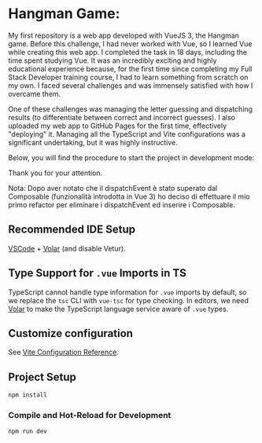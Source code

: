 # Hangman Game:

My first repository is a web app developed with VueJS 3, the Hangman game. Before this challenge, I had never worked with Vue, so I learned Vue while creating this web app. I completed the task in 18 days, including the time spent studying Vue. It was an incredibly exciting and highly educational experience because, for the first time since completing my Full Stack Developer training course, I had to learn something from scratch on my own. I faced several challenges and was immensely satisfied with how I overcame them.

One of these challenges was managing the letter guessing and dispatching results (to differentiate between correct and incorrect guesses). I also uploaded my web app to GitHub Pages for the first time, effectively "deploying" it. Managing all the TypeScript and Vite configurations was a significant undertaking, but it was highly instructive.

Below, you will find the procedure to start the project in development mode:

Thank you for your attention.

Nota: Dopo aver notato che il dispatchEvent è stato superato dal Composable (funzionalità introdotta in Vue 3) ho deciso di effettuare il mio primo refactor per eliminare i dispatchEvent ed inserire i Composable.

## Recommended IDE Setup

[VSCode](https://code.visualstudio.com/) + [Volar](https://marketplace.visualstudio.com/items?itemName=Vue.volar) (and disable Vetur).

## Type Support for `.vue` Imports in TS

TypeScript cannot handle type information for `.vue` imports by default, so we replace the `tsc` CLI with `vue-tsc` for type checking. In editors, we need [Volar](https://marketplace.visualstudio.com/items?itemName=Vue.volar) to make the TypeScript language service aware of `.vue` types.

## Customize configuration

See [Vite Configuration Reference](https://vitejs.dev/config/).

## Project Setup

```sh
npm install
```

### Compile and Hot-Reload for Development

```sh
npm run dev
```
